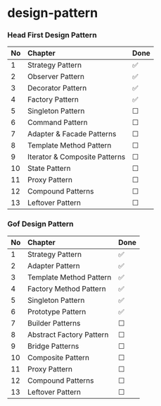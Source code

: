 # design-pattern

### Head First Design Pattern


 No | Chapter                       | Done               |
:-- | :-----------------------------| :------------------|
| 1 | Strategy Pattern              | :white_check_mark:  |
| 2 | Observer Pattern              | :white_check_mark:  |
| 3 | Decorator Pattern             | :white_check_mark:  |
| 4 | Factory Pattern               | :white_check_mark:  |
| 5 | Singleton Pattern             | &#9744;            |
| 6 | Command  Pattern              | &#9744;            |
| 7 | Adapter & Facade Patterns     | &#9744;            |
| 8 | Template Method Pattern       | &#9744;            |
| 9 | Iterator & Composite Patterns | &#9744;            |
| 10 | State Pattern                | &#9744;            |
| 11 | Proxy Pattern                | &#9744;            |
| 12 | Compound Patterns            | &#9744;            |
| 13 | Leftover Pattern             | &#9744;            |

### Gof Design Pattern


 No | Chapter                       | Done               |
:-- | :-----------------------------| :------------------|
| 1 | Strategy Pattern              | :white_check_mark:  |
| 2 | Adapter Pattern               | :white_check_mark:  |
| 3 | Template Method Pattern       | :white_check_mark:  |
| 4 | Factory Method Pattern        | :white_check_mark:  |
| 5 | Singleton Pattern             | :white_check_mark:  |
| 6 | Prototype  Pattern            | :white_check_mark:  |
| 7 | Builder Patterns              | &#9744;            |
| 8 | Abstract Factory Pattern      | &#9744;            |
| 9 | Bridge Patterns               | &#9744;            |
| 10 | Composite Pattern            | &#9744;            |
| 11 | Proxy Pattern                | &#9744;            |
| 12 | Compound Patterns            | &#9744;            |
| 13 | Leftover Pattern             | &#9744;            |

